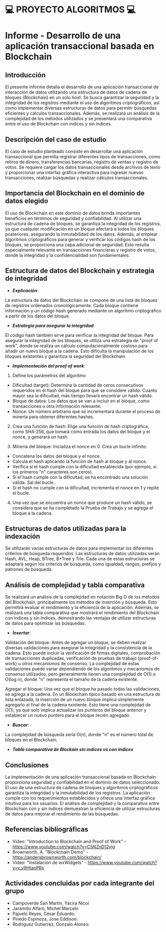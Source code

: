 # 💻 PROYECTO ALGORITMOS 💻
# Informe - Desarrollo de una aplicación transaccional basada en Blockchain

## Introducción
El presente informe detalla el desarrollo de una aplicación transaccional de interacción de datos utilizando una estructura de datos de cadena de bloques (Blockchain) en un solo host. Se busca garantizar la seguridad y la integridad de los registros mediante el uso de algoritmos criptográficos, así como implementar diversas estructuras de datos para permitir búsquedas eficientes y cálculos transaccionales. Además, se realizará un análisis de la complejidad de los métodos utilizados y se presentará una comparativa entre el uso de Blockchain con índices y sin índices.

## Descripción del caso de estudio
El caso de estudio planteado consiste en desarrollar una aplicación transaccional que permita registrar diferentes tipos de transacciones, como retiros de dinero, transferencias bancarias, registro de ventas y registro de votos. Se requiere cargar los datos transaccionales desde archivos de texto y proporcionar una interfaz gráfica interactiva para ingresar nuevas transacciones, realizar búsquedas y realizar cálculos transaccionales.

## Importancia del Blockchain en el dominio de datos elegido
El uso de Blockchain en este dominio de datos brinda importantes beneficios en términos de seguridad y confiabilidad. Al utilizar una estructura de cadena de bloques, se garantiza la integridad de los registros, ya que cualquier modificación en un bloque afectará a todos los bloques posteriores, asegurando la inmutabilidad de los datos. Además, al emplear algoritmos criptográficos para generar y verificar los códigos hash de los bloques, se proporciona una capa adicional de seguridad. Esto resulta especialmente relevante en transacciones financieras y registro de votos, donde la integridad y la confidencialidad son fundamentales.

## Estructura de datos del Blockchain y estrategia de integridad
- ***Explicación***:

La estructura de datos del Blockchain se compone de una lista de bloques de registros ordenados cronológicamente. Cada bloque contiene información y un código hash generado mediante un algoritmo criptográfico a partir de los datos del bloque.

- ***Estrategia para asegurar la integridad***:

El código hash también sirve para verificar la integridad del bloque. Para asegurar la integridad de los bloques, se utiliza una estrategia de "proof of work", donde se realiza un cálculo computacionalmente costoso para añadir un nuevo bloque a la cadena. Esto dificulta la manipulación de los bloques existentes y garantiza la seguridad del Blockchain.

- ***Implementación del proof of work***:

1. Define los parámetros del algoritmo

- Dificultad (target): Determina la cantidad de ceros consecutivos requeridos en el hash del bloque para que se considere válido. Cuanto mayor sea la dificultad, más tiempo llevará encontrar un hash válido.
- Bloque de datos: Los datos que se van a incluir en el bloque, como transacciones u otra información relevante.
- Nonce: Un número arbitrario que se incrementará durante el proceso de minería para obtener diferentes hashes.

2. Crea una función de hash:
Elige una función de hash criptográfica, como SHA-256, que tomará como entrada los datos del bloque y el nonce, y generará un hash.

3. Minería del bloque:
Inicializa el nonce en 0.
Crea un bucle infinito:
- Concatena los datos del bloque y el nonce.
- Calcula el hash aplicando la función de hash al bloque y al nonce.
- Verifica si el hash cumple con la dificultad establecida (por ejemplo, si los primeros "n" caracteres son ceros).
- Si el hash cumple con la dificultad, se ha encontrado una solución válida. Sal del bucle.
- Si el hash no cumple con la dificultad, incrementa el nonce en 1 y repite el bucle.

4. Una vez que se encuentra un nonce que produce un hash válido, se considera que se ha completado la Prueba de Trabajo y se agrega el bloque a la cadena.
## Estructuras de datos utilizadas para la indexación
Se utilizarán varias estructuras de datos para implementar los diferentes criterios de búsqueda requeridos. Las estructuras de datos utilizadas serán Hash, AVL, Heap, BTree, B+Tree y Trie. Cada una de estas estructuras se adaptará según los criterios de búsqueda, como igualdad, rangos, prefijos y patrones de búsqueda.

## Análisis de complejidad y tabla comparativa
Se realizará un análisis de la complejidad en notación Big O de los métodos del Blockchain, principalmente los métodos de inserción y búsqueda. Esto permitirá evaluar el rendimiento y la eficiencia de la aplicación. Además, se realizará una tabla comparativa que mostrará el rendimiento del Blockchain con índices y sin índices, demostrando las ventajas de utilizar estructuras de datos para optimizar las búsquedas.

- ***Insertar***:

Validación del bloque: Antes de agregar un bloque, se deben realizar diversas validaciones para asegurar la integridad y la consistencia de la cadena. Esto puede incluir la verificación de firmas digitales, comprobación de transacciones duplicadas, verificación de pruebas de trabajo (proof-of-work) u otros mecanismos de consenso. La complejidad de estas validaciones puede variar dependiendo de los algoritmos y mecanismos de consenso utilizados, pero generalmente tienen una complejidad de O(1) o O(log n), donde "n" representa el tamaño de la cadena existente.

Agregar el bloque: Una vez que el bloque ha pasado todas las validaciones, se agrega a la cadena. En un Blockchain típico basado en una estructura de lista enlazada, la inserción de un nuevo bloque implica simplemente agregarlo al final de la cadena existente. Esto tiene una complejidad de O(1), ya que solo implica actualizar los punteros del bloque anterior y establecer un nuevo puntero para el bloque recién agregado.

- ***Buscar***:

 La complejidad de búsqueda sería O(n), donde "n" es el número total de bloques en el Blockchain.

- ***Tabla comparativa de Blockain sin índices vs con índices***
## Conclusiones
La implementación de una aplicación transaccional basada en Blockchain proporciona seguridad y confiabilidad en el dominio de datos seleccionado. El uso de una estructura de cadena de bloques y algoritmos criptográficos garantiza la integridad y la inmutabilidad de los registros. La aplicación cumple con los requerimientos establecidos y ofrece una interfaz gráfica intuitiva para los usuarios. El análisis de complejidad y la comparativa entre Blockchain con y sin índices demuestran la eficiencia de utilizar estructuras de datos para mejorar el rendimiento de las búsquedas.

## Referencias bibliográficas
- Video: "Introduction to Blockchain and Proof of Work" - https://www.youtube.com/watch?v=C5NZnD12yjg
- Brownworth, A. "Blockchain Demo" - https://andersbrownworth.com/blockchain/
- Video: "Instalación de wxWidgets" - https://www.youtube.com/watch?v=v_v9HtaoPRs

## Actividades concluidas por cada integrante del grupo
- Campoverde San Martín, Yacira Nicol
- Jaramillo Alfaro, Michel Marcelo
- Pajuelo Reyes, César Eduardo:
- Pinedo Espinoza, Jose Eddison: 
- Rodriguez Gutierrez, Gonzalo Alonso: 


